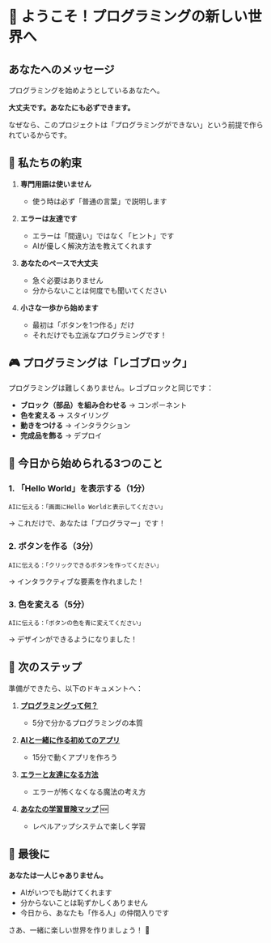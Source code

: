 # 🌈 ようこそ！プログラミングの新しい世界へ

## あなたへのメッセージ

プログラミングを始めようとしているあなたへ。

**大丈夫です。あなたにも必ずできます。**

なぜなら、このプロジェクトは「プログラミングができない」という前提で作られているからです。

## 🤝 私たちの約束

1. **専門用語は使いません**
   - 使う時は必ず「普通の言葉」で説明します

2. **エラーは友達です**
   - エラーは「間違い」ではなく「ヒント」です
   - AIが優しく解決方法を教えてくれます

3. **あなたのペースで大丈夫**
   - 急ぐ必要はありません
   - 分からないことは何度でも聞いてください

4. **小さな一歩から始めます**
   - 最初は「ボタンを1つ作る」だけ
   - それだけでも立派なプログラミングです！

## 🎮 プログラミングは「レゴブロック」

プログラミングは難しくありません。レゴブロックと同じです：

- **ブロック（部品）を組み合わせる** → コンポーネント
- **色を変える** → スタイリング  
- **動きをつける** → インタラクション
- **完成品を飾る** → デプロイ

## 🚀 今日から始められる3つのこと

### 1. 「Hello World」を表示する（1分）
```
AIに伝える：「画面にHello Worldと表示してください」
```
→ これだけで、あなたは「プログラマー」です！

### 2. ボタンを作る（3分）
```
AIに伝える：「クリックできるボタンを作ってください」
```
→ インタラクティブな要素を作れました！

### 3. 色を変える（5分）
```
AIに伝える：「ボタンの色を青に変えてください」
```
→ デザインができるようになりました！

## 📖 次のステップ

準備ができたら、以下のドキュメントへ：

1. **[プログラミングって何？](./what-is-programming.md)**
   - 5分で分かるプログラミングの本質

2. **[AIと一緒に作る初めてのアプリ](./first-app-with-ai.md)**
   - 15分で動くアプリを作ろう

3. **[エラーと友達になる方法](./error-is-your-friend.md)**
   - エラーが怖くなくなる魔法の考え方

4. **[あなたの学習冒険マップ](./learning-path.md)** 🆕
   - レベルアップシステムで楽しく学習

## 💬 最後に

**あなたは一人じゃありません。**

- AIがいつでも助けてくれます
- 分からないことは恥ずかしくありません
- 今日から、あなたも「作る人」の仲間入りです

さあ、一緒に楽しい世界を作りましょう！ 🎉